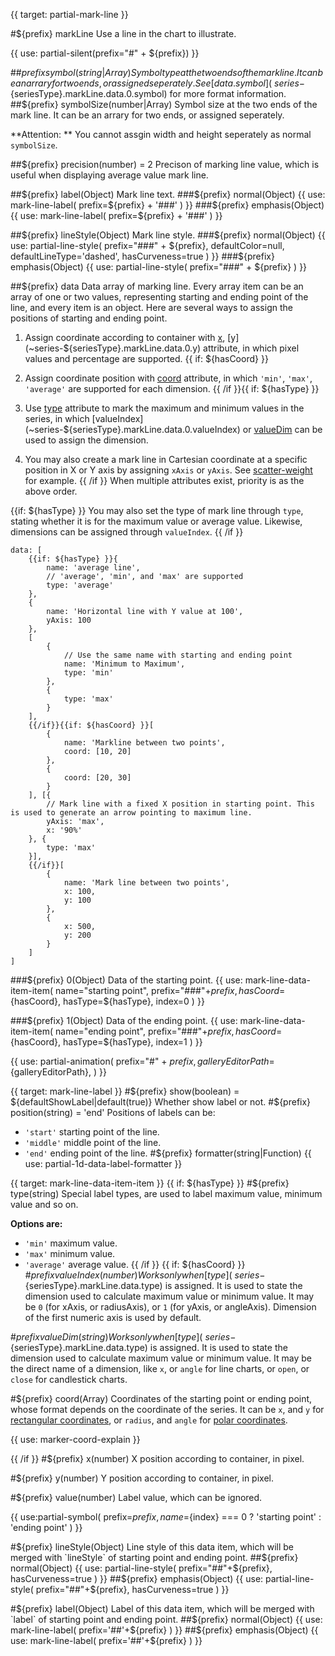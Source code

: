 {{ target: partial-mark-line }}

#${prefix} markLine
Use a line in the chart to illustrate.

{{ use: partial-silent(prefix="#" + ${prefix}) }}

##${prefix} symbol(string|Array)
Symbol type at the two ends of the mark line. It can be an arrary for two ends, or assigned seperately. See [data.symbol](~series-${seriesType}.markLine.data.0.symbol) for more format information.
##${prefix} symbolSize(number|Array)
Symbol size at the two ends of the mark line. It can be an arrary for two ends, or assigned seperately.

**Attention: ** You cannot assgin width and height seperately as normal `symbolSize`.

##${prefix} precision(number) = 2
Precison of marking line value, which is useful when displaying average value mark line.

##${prefix} label(Object)
Mark line text.
###${prefix} normal(Object)
{{ use: mark-line-label(
    prefix=${prefix} + '###'
) }}
###${prefix} emphasis(Object)
{{ use: mark-line-label(
    prefix=${prefix} + '###'
) }}

##${prefix} lineStyle(Object)
Mark line style.
###${prefix} normal(Object)
{{ use: partial-line-style(
    prefix="###" + ${prefix},
    defaultColor=null,
    defaultLineType='dashed',
    hasCurveness=true
) }}
###${prefix} emphasis(Object)
{{ use: partial-line-style(
    prefix="###" + ${prefix}
) }}

##${prefix} data
Data array of marking line. Every array item can be an array of one or two values, representing starting and ending point of the line, and every item is an object. Here are several ways to assign the positions of starting and ending point.

1. Assign coordinate according to container with [x](~series-${seriesType}.markLine.data.0.x), [y](~series-${seriesType}.markLine.data.0.y) attribute, in which pixel values and percentage are supported.
{{ if: ${hasCoord} }}
2. Assign coordinate position with [coord](~series-${seriesType}.markLine.data.0.coord) attribute, in which `'min'`, `'max'`, `'average'` are supported for each dimension.
{{ /if }}{{ if: ${hasType} }}
3. Use [type](~series-${seriesType}.markLine.data.0.type) attribute to mark the maximum and minimum values in the series, in which [valueIndex](~series-${seriesType}.markLine.data.0.valueIndex) or [valueDim](~series-${seriesType}.markLine.data.0.valueDim) can be used to assign the dimension.

4. You may also create a mark line in Cartesian coordinate at a specific position in X or Y axis by assigning `xAxis` or `yAxis`. See [scatter-weight](${galleryEditorPath}scatter-weight) for example.
{{ /if }}
When multiple attributes exist, priority is as the above order.

{{if: ${hasType} }}
You may also set the type of mark line through `type`, stating whether it is for the maximum value or average value. Likewise, dimensions can be assigned through `valueIndex`.
{{ /if }}
```
data: [
    {{if: ${hasType} }}{
        name: 'average line',
        // 'average', 'min', and 'max' are supported
        type: 'average'
    },
    {
        name: 'Horizontal line with Y value at 100',
        yAxis: 100
    },
    [
        {
            // Use the same name with starting and ending point
            name: 'Minimum to Maximum',
            type: 'min'
        },
        {
            type: 'max'
        }
    ],
    {{/if}}{{if: ${hasCoord} }}[
        {
            name: 'Markline between two points',
            coord: [10, 20]
        },
        {
            coord: [20, 30]
        }
    ], [{
        // Mark line with a fixed X position in starting point. This is used to generate an arrow pointing to maximum line.
        yAxis: 'max',
        x: '90%'
    }, {
        type: 'max'
    }],
    {{/if}}[
        {
            name: 'Mark line between two points',
            x: 100,
            y: 100
        },
        {
            x: 500,
            y: 200
        }
    ]
]
```

###${prefix} 0(Object)
Data of the starting point.
{{ use: mark-line-data-item-item(
    name="starting point",
    prefix="###"+${prefix},
    hasCoord=${hasCoord},
    hasType=${hasType},
    index=0
) }}

###${prefix} 1(Object)
Data of the ending point.
{{ use: mark-line-data-item-item(
    name="ending point",
    prefix="###"+${prefix},
    hasCoord=${hasCoord},
    hasType=${hasType},
    index=1
) }}

{{ use: partial-animation(
    prefix="#" + ${prefix},
    galleryEditorPath=${galleryEditorPath},
) }}


{{ target: mark-line-label }}
#${prefix} show(boolean) = ${defaultShowLabel|default(true)}
Whether show label or not.
#${prefix} position(string) = 'end'
Positions of labels can be:
+ `'start'` starting point of the line.
+ `'middle'` middle point of the line.
+ `'end'` ending point of the line.
#${prefix} formatter(string|Function)
{{ use: partial-1d-data-label-formatter }}



{{ target: mark-line-data-item-item }}
{{ if: ${hasType} }}
#${prefix} type(string)
Special label types, are used to label maximum value, minimum value and so on.

**Options are:**
+ `'min'` maximum value.
+ `'max'` minimum value.
+ `'average'` average value.
{{ /if }}
{{ if: ${hasCoord} }}
#${prefix} valueIndex(number)
Works only when [type](~series-${seriesType}.markLine.data.type) is assigned. It is used to state the dimension used to calculate maximum value or minimum value. It may be `0` (for xAxis, or radiusAxis), or `1` (for yAxis, or angleAxis). Dimension of the first numeric axis is used by default.

#${prefix} valueDim(string)
Works only when [type](~series-${seriesType}.markLine.data.type) is assigned. It is used to state the dimension used to calculate maximum value or minimum value. It may be the direct name of a dimension, like `x`, or `angle` for line charts, or `open`, or `close` for candlestick charts.

#${prefix} coord(Array)
Coordinates of the starting point or ending point, whose format depends on the coordinate of the series. It can be `x`, and `y` for [rectangular coordinates](~grid), or `radius`, and `angle` for [polar coordinates](~polar).

{{ use: marker-coord-explain }}

{{ /if }}
#${prefix} x(number)
X position according to container, in pixel.

#${prefix} y(number)
Y position according to container, in pixel.

#${prefix} value(number)
Label value, which can be ignored.

{{ use:partial-symbol(
    prefix=${prefix},
    name=${index} === 0 ? 'starting point' : 'ending point'
) }}

#${prefix} lineStyle(Object)
Line style of this data item, which will be merged with `lineStyle` of starting point and ending point.
##${prefix} normal(Object)
{{ use: partial-line-style(
    prefix="##"+${prefix},
    hasCurveness=true
) }}
##${prefix} emphasis(Object)
{{ use: partial-line-style(
    prefix="##"+${prefix},
    hasCurveness=true
) }}

#${prefix} label(Object)
Label of this data item, which will be merged with `label` of starting point and ending point.
##${prefix} normal(Object)
{{ use: mark-line-label(
    prefix='##'+${prefix}
) }}
##${prefix} emphasis(Object)
{{ use: mark-line-label(
    prefix='##'+${prefix}
) }}
